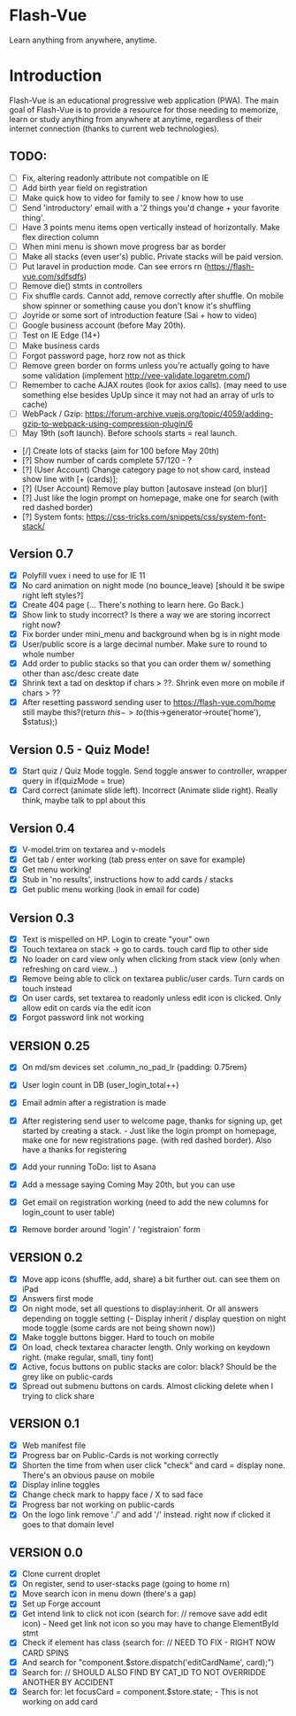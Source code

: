 # Flash-Vue
Learn anything from anywhere, anytime.

# Introduction
Flash-Vue is an educational progressive web application (PWA). The main goal of Flash-Vue is to provide a resource for those needing to memorize, learn or study anything from anywhere at anytime, regardless of their internet connection (thanks to current web technologies).

## TODO:
- [ ] Fix, altering readonly attribute not compatible on IE
- [ ] Add birth year field on registration
- [ ] Make quick how to video for family to see / know how to use
- [ ] Send 'introductory' email with a '2 things you'd change + your favorite thing'.
- [ ] Have 3 points menu items open vertically instead of horizontally. Make flex direction column
- [ ] When mini menu is shown move progress bar as border
- [ ] Make all stacks (even user's) public. Private stacks will be paid version.
- [ ] Put laravel in production mode. Can see errors rn (https://flash-vue.com/sdfsdfs)
- [ ] Remove die() stmts in controllers
- [ ] Fix shuffle cards. Cannot add, remove correctly after shuffle. On mobile show spinner or something cause you don't know it's shuffling
- [ ] Joyride or some sort of introduction feature (Sai + how to video)
- [ ] Google business account (before May 20th).
- [ ] Test on IE Edge (14+)
- [ ] Make business cards
- [ ] Forgot password page, horz row not as thick
- [ ] Remove green border on forms unless you're actually going to have some validation (implement http://vee-validate.logaretm.com/)
- [ ] Remember to cache AJAX routes (look for axios calls). (may need to use something else besides UpUp since it may not had an array of urls to cache)
- [ ] WebPack / Gzip: https://forum-archive.vuejs.org/topic/4059/adding-gzip-to-webpack-using-compression-plugin/6
- [ ] May 19th (soft launch). Before schools starts = real launch.
- [/] Create lots of stacks (aim for 100 before May 20th)
- [?] Show number of cards complete 57/120 - ?
- [?] (User Account) Change category page to not show card, instead show line with [+ (cards)];
- [?] (User Account) Remove play button [autosave instead (on blur)]
- [?] Just like the login prompt on homepage, make one for search (with red dashed border)
- [?] System fonts: https://css-tricks.com/snippets/css/system-font-stack/

## Version 0.7
- [x] Polyfill vuex i need to use for IE 11
- [x] No card animation on night mode (no bounce_leave) [should it be swipe right left styles?]
- [x] Create 404 page (... There's nothing to learn here. Go Back.)
- [x] Show link to study incorrect? Is there a way we are storing incorrect right now?
- [x] Fix border under mini_menu and background when bg is in night mode
- [x] User/public score is a large decimal number. Make sure to round to whole number
- [x] Add order to public stacks so that you can order them w/ something other than asc/desc create date
- [x] Shrink text a tad on desktop if chars > ??. Shrink even more on mobile if chars > ??
- [x] After resetting password sending user to https://flash-vue.com/home still maybe this?(return $this->to($this->generator->route('home'), $status);)

## Version 0.5 - Quiz Mode!

- [x] Start quiz / Quiz Mode toggle. Send toggle answer to controller, wrapper query in if(quizMode = true)
- [x] Card correct (animate slide left). Incorrect (Animate slide right). Really think, maybe talk to ppl about this

## Version 0.4
- [x] V-model.trim on textarea and v-models
- [x] Get tab / enter working (tab press enter on save for example)
- [X] Get menu working!
- [X] Stub in 'no results', instructions how to add cards / stacks
- [X] Get public menu working (look in email for code)

## Version 0.3
- [x] Text is mispelled on HP. Login to create "your" own
- [x] Touch textarea on stack -> go to cards. touch card flip to other side
- [x] No loader on card view only when clicking from stack view (only when refreshing on card view...)
- [x] Remove being able to click on textarea public/user cards. Turn cards on touch instead
- [x] On user cards, set textarea to readonly unless edit icon is clicked. Only allow edit on cards via the edit icon
- [x] Forgot password link not working

## VERSION 0.25
- [x] On md/sm devices set .column_no_pad_lr {padding: 0.75rem}
- [x] User login count in DB (user_login_total++)
- [x] Email admin after a registration is made
- [x] After registering send user to welcome page, thanks for signing up, get started by creating a stack. - Just like the login prompt on homepage, make one for new registrations page. (with red dashed border). Also have a thanks for registering
- [x] Add your running ToDo: list to Asana
- [x] Add a message saying Coming May 20th, but you can use
- [x] Get email on registration working (need to add the new columns for login_count to user table)
- [x] Remove border around 'login' / 'registraion' form


## VERSION 0.2
- [x] Move app icons (shuffle, add, share) a bit further out. can see them on iPad
- [x] Answers first mode
- [x] On night mode, set all questions to display:inherit. Or all answers depending on toggle setting (- Display inherit / display question on night mode toggle (some cards are not being shown now))
- [x] Make toggle buttons bigger. Hard to touch on mobile
- [x] On load, check textarea character length. Only working on keydown right. (make regular, small, tiny font)
- [x] Active, focus buttons on public stacks are color: black? Should be the grey like on public-cards
- [x] Spread out submenu buttons on cards. Almost clicking delete when I trying to click share

## VERSION 0.1
- [x] Web manifest file
- [x] Progress bar on Public-Cards is not working correctly
- [x] Shorten the time from when user click "check" and card = display none. There's an obvious pause on mobile
- [x] Display inline toggles
- [x] Change check mark to happy face / X to sad face
- [x] Progress bar not working on public-cards
- [x] On the logo link remove './' and add '/' instead. right now if clicked it goes to that domain level

## VERSION 0.0
- [x] Clone current droplet
- [x] On register, send to user-stacks page (going to home rn)
- [x] Move search icon in menu down (there's a gap)
- [x] Set up Forge account
- [x] Get intend link to click not icon (search for: // remove save add edit icon) - Need get link not icon so you may have to change ElementById stmt
- [x] Check if element has class (search for: // NEED TO FIX - RIGHT NOW CARD SPINS
- [x] And search for "component.$store.dispatch('editCardName', card);")
- [x] Search for: // SHOULD ALSO FIND BY CAT_ID TO NOT OVERRIDDE ANOTHER BY ACCIDENT
- [x] Search for: let focusCard = component.$store.state; - This is not working on add card

